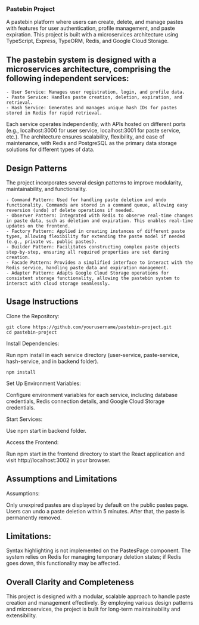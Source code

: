 ### Pastebin Project
A pastebin platform where users can create, delete, and manage pastes with features for user authentication, profile management, and paste expiration. This project is built with a microservices architecture using TypeScript, Express, TypeORM, Redis, and Google Cloud Storage.

## The pastebin system is designed with a microservices architecture, comprising the following independent services:
    - User Service: Manages user registration, login, and profile data.
    - Paste Service: Handles paste creation, deletion, expiration, and retrieval.
    - Hash Service: Generates and manages unique hash IDs for pastes stored in Redis for rapid retrieval.

Each service operates independently, with APIs hosted on different ports (e.g., localhost:3000 for user service, localhost:3001 for paste service, etc.). The architecture ensures scalability, flexibility, and ease of maintenance, with Redis and PostgreSQL as the primary data storage solutions for different types of data.

## Design Patterns
The project incorporates several design patterns to improve modularity, maintainability, and functionality.

    - Command Pattern: Used for handling paste deletion and undo functionality. Commands are stored in a command queue, allowing easy reversion (undo) of delete operations if needed.
    - Observer Pattern: Integrated with Redis to observe real-time changes in paste data, such as deletion and expiration. This enables real-time updates on the frontend.
    - Factory Pattern: Applied in creating instances of different paste types, allowing flexibility for extending the paste model if needed (e.g., private vs. public pastes).
    - Builder Pattern: Facilitates constructing complex paste objects step-by-step, ensuring all required properties are set during creation.
    - Facade Pattern: Provides a simplified interface to interact with the Redis service, handling paste data and expiration management.
    - Adapter Pattern: Adapts Google Cloud Storage operations for consistent storage functionality, allowing the pastebin system to interact with cloud storage seamlessly.

## Usage Instructions
Clone the Repository:

```
git clone https://github.com/yourusername/pastebin-project.git
cd pastebin-project
```

Install Dependencies:

Run npm install in each service directory (user-service, paste-service, hash-service, and in backend folder).
```
npm install
```

Set Up Environment Variables:

Configure environment variables for each service, including database credentials, Redis connection details, and Google Cloud Storage credentials.

Start Services:

Use npm start in backend folder.

Access the Frontend:

Run npm start in the frontend directory to start the React application and visit http://localhost:3002 in your browser.

## Assumptions and Limitations
Assumptions:

Only unexpired pastes are displayed by default on the public pastes page.
Users can undo a paste deletion within 5 minutes. After that, the paste is permanently removed.

## Limitations:

Syntax highlighting is not implemented on the PastesPage component.
The system relies on Redis for managing temporary deletion states; if Redis goes down, this functionality may be affected.

## Overall Clarity and Completeness
This project is designed with a modular, scalable approach to handle paste creation and management effectively. By employing various design patterns and microservices, the project is built for long-term maintainability and extensibility.


